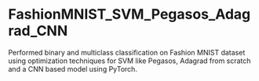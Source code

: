 # FashionMNIST_SVM_Pegasos_Adagrad_CNN
Performed binary and multiclass classification on Fashion MNIST dataset using optimization techniques for SVM like Pegasos, Adagrad from scratch and a CNN based model using PyTorch. 
